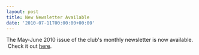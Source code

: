 ```yaml
---
layout: post
title: New Newsletter Available
date: '2010-07-11T00:00:00+00:00'
---
```

<p>The May-June 2010 issue of the club's monthly newsletter is now available. &#160;Check it out <a href="http://www.yeastwranglers.ca/Newsletter/CurrentIssue/tabid/310/Default.aspx" target="_self">here</a>.</p>
